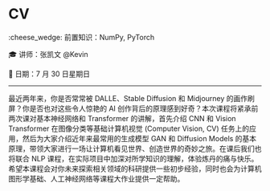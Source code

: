 # CV

:cheese_wedge: 前置知识：NumPy, PyTorch

:mortar_board: 讲师：张凯文 @Kevin

:date: 日期：7 月 30 日星期日

---

最近两年来，你是否常常被 DALLE、Stable Diffusion 和 Midjourney 的画作刷屏？你是否也对这些令人惊艳的 AI 创作背后的原理感到好奇？本次课程将紧承前两次课对基本神经网络和 Transformer 的讲解，首先介绍 CNN 和 Vision Transformer 在图像分类等基础计算机视觉 (Computer Vision, CV) 任务上的应用，然后为大家介绍近年来最常用的生成模型 GAN 和 Diffusion Models 的基本原理，带领大家进行一场让计算机看见世界、创造世界的奇妙之旅。在课后我们也将联合 NLP 课程，在实际项目中加深对所学知识的理解，体验炼丹的痛与快乐。希望本课程会对你未来探索相关领域的科研提供一些初步经验，同时也会为计算机图形学基础、人工神经网络等课程大作业提供一定帮助。